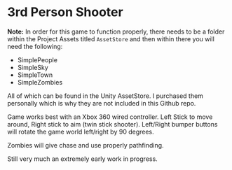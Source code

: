 # 3rd Person Shooter

**Note:** In order for this game to function properly, there needs to be a folder within the Project Assets titled `AssetStore` and then within there you will need the following:

 - SimplePeople
 - SimpleSky
 - SimpleTown
 - SimpleZombies

All of which can be found in the Unity AssetStore.  I purchased them personally which is why they are not included in this Github repo.

Game works best with an Xbox 360 wired controller.  Left Stick to move around, Right stick to aim (twin stick shooter).  Left/Right bumper buttons will rotate the game world left/right by 90 degrees.

Zombies will give chase and use properly pathfinding.

Still very much an extremely early work in progress.
